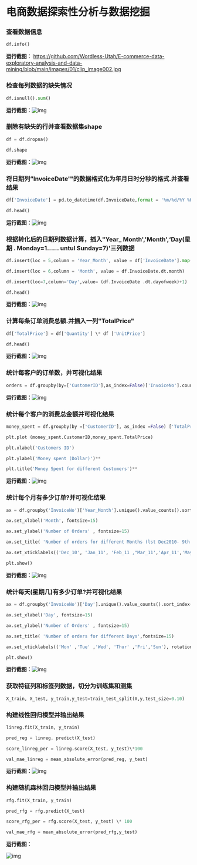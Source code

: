 # **电商数据探索性分析与数据挖掘**

### 查看数据信息

```python
df.info()
```

**运行截图：** https://github.com/Wordless-Utah/E-commerce-data-exploratory-analysis-and-data-mining/blob/main/images/01/clip_image002.jpg

### 检查每列数据的缺失情况

```python
df.isnull().sum()
```

**运行截图：**![img](file:///C:/Users/15095.000/AppData/Local/Temp/msohtmlclip1/01/clip_image004.jpg)

### 删除有缺失的行并查看数据集shape

```python
df = df.dropna()

df.shape
```

**运行截图：**![img](file:///C:/Users/15095.000/AppData/Local/Temp/msohtmlclip1/01/clip_image006.jpg)

### 将日期列”InvoiceDate'"的数据格式化为年月日时分秒的格式.并查看结果

```python
df['InvoiceDate'] = pd.to_datetime(df.InvoiceDate,format = '%m/%d/%Y %H:%M')

df.head()
```

**运行截图：**![img](file:///C:/Users/15095.000/AppData/Local/Temp/msohtmlclip1/01/clip_image008.jpg)

### 根据转化后的日期列数据计算，插入"Year_ Month','Month',‘Day(星期 . Monday=1…… untul Sunday=7)'三列数据

```python
df.insert(loc = 5,column = 'Year_Month', value = df['InvoiceDate'].map(lambda x: 100 \* x.year + x.month))

df.insert(loc = 6,column = 'Month', value = df.InvoiceDate.dt.month)

df.insert(loc=7,column='Day',value= (df.InvoiceDate .dt.dayofweek)+1)

df.head()
```

**运行截图：**![img](file:///C:/Users/15095.000/AppData/Local/Temp/msohtmlclip1/01/clip_image010.jpg)

### 计算每条订单消费总额.并插入一列"TotalPrice"

```python
df['TotalPrice'] = df['Quantity'] \* df ['UnitPrice']

df.head()
```

**运行截图：**![img](file:///C:/Users/15095.000/AppData/Local/Temp/msohtmlclip1/01/clip_image012.jpg)

### 统计每客户的订单数，并可视化结果

```python
orders = df.groupby(by=['CustomerID'],as_index=False)['InvoiceNo'].count()
```

**运行截图：**![img](file:///C:/Users/15095.000/AppData/Local/Temp/msohtmlclip1/01/clip_image014.jpg)

### 统计每个客户的消费总金额并可视化结果

```python
money_spent = df.groupby(by =['CustomerID'], as_index =False) ['TotalPrice'].sum()

plt.plot (money_spent.CustomerID,money_spent.TotalPrice)

plt.xlabel('Customers ID')

plt.ylabel('Money spent (Dollar)')**

plt.title('Money Spent for different Customers')**
```

**运行截图：**![img](file:///C:/Users/15095.000/AppData/Local/Temp/msohtmlclip1/01/clip_image016.jpg)

### 统计每个月有多少订单?并可视化结果

```python
ax = df.groupby('InvoiceNo')['Year_Month'].unique().value_counts().sort_index().plot(kind='bar' , figsize=(15,6))

ax.set_xlabel('Month', fontsize=15)

ax.set_ylabel('Number of Orders' , fontsize=15)

ax.set_title( 'Number of orders for different Months (lst Dec2010- 9th Dec 2011)', fontsize=15)

ax.set_xticklabels(('Dec_10', 'Jan_11', 'Feb_11 ,"Mar_11','Apr_11','May_11','Jun_11','July_11' ,'Aug_11','Sep_11','Oct_11','NoV_11','Dec_11'),rotation='horizontal',fontsize=13)

plt.show()
```

**运行截图：**![img](file:///C:/Users/15095.000/AppData/Local/Temp/msohtmlclip1/01/clip_image018.jpg)

### 统计每天(星期几)有多少订单?并可视化结果

```python
ax = df.groupby('InvoiceNo')['Day'].unique().value_counts().sort_index().plot(kind='bar',figsize=(15,6))

ax.set_xlabel('Day', fontsize=15)

ax.set_ylabel('Number of Orders' , fontsize=15)

ax.set_title( 'Number of orders for different Days',fontsize=15)

ax.set_xticklabels(('Mon' ,'Tue' ,'Wed', 'Thur' ,'Fri','Sun'), rotation='horizontal', fontsize=15)

plt.show()
```

**运行截图：**![img](file:///C:/Users/15095.000/AppData/Local/Temp/msohtmlclip1/01/clip_image020.jpg)

### 获取特征列和标签列数据，切分为训练集和测集

```python
X_train, X_test, y_train,y_test=train_test_split(X,y,test_size=0.10)
```

### 构建线性回归模型并输出结果

```python
linreg.fit(X_train, y_train)

pred_reg = linreg. predict(X_test)

score_linreg_per = linreg.score(X_test, y_test)\*100

val_mae_linreg = mean_absolute_error(pred_reg, y_test)
```

**运行截图：**![img](file:///C:/Users/15095.000/AppData/Local/Temp/msohtmlclip1/01/clip_image022.jpg)

### 构建随机森林回归模型并输出结果

```python
rfg.fit(X_train, y_train)

pred_rfg = rfg.predict(X_test)

score_rfg_per = rfg.score(X_test, y_test) \* 100

val_mae_rfg = mean_absolute_error(pred_rfg,y_test)
```

**运行截图：**

![img](file:///C:/Users/15095.000/AppData/Local/Temp/msohtmlclip1/01/clip_image023.png)
